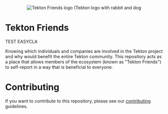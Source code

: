 <p align="center">
<img src="./tekton-friends.png" alt="Tekton Friends logo (Tekton logo with rabbit and dog"></img>
</p>

# Tekton Friends

TEST EASYCLA

Knowing which individuals and companies are involved in the Tekton project and why would benefit the entire Tekton community.
This repository acts as a place that allows members of the ecosystem (known as "Tekton Friends") to self-report in a way that is beneficial to everyone.

# Contributing

If you want to contribute to this repository, please see our [contributing](CONTRIBUTING.md) guidelines.
